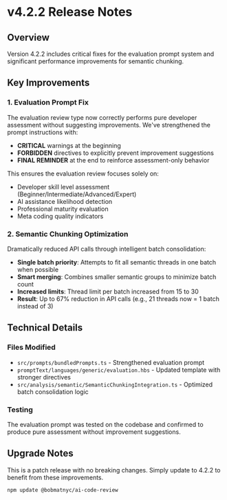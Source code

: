 # v4.2.2 Release Notes

## Overview
Version 4.2.2 includes critical fixes for the evaluation prompt system and significant performance improvements for semantic chunking.

## Key Improvements

### 1. Evaluation Prompt Fix
The evaluation review type now correctly performs pure developer assessment without suggesting improvements. We've strengthened the prompt instructions with:
- **CRITICAL** warnings at the beginning
- **FORBIDDEN** directives to explicitly prevent improvement suggestions
- **FINAL REMINDER** at the end to reinforce assessment-only behavior

This ensures the evaluation review focuses solely on:
- Developer skill level assessment (Beginner/Intermediate/Advanced/Expert)
- AI assistance likelihood detection
- Professional maturity evaluation
- Meta coding quality indicators

### 2. Semantic Chunking Optimization
Dramatically reduced API calls through intelligent batch consolidation:
- **Single batch priority**: Attempts to fit all semantic threads in one batch when possible
- **Smart merging**: Combines smaller semantic groups to minimize batch count
- **Increased limits**: Thread limit per batch increased from 15 to 30
- **Result**: Up to 67% reduction in API calls (e.g., 21 threads now = 1 batch instead of 3)

## Technical Details

### Files Modified
- `src/prompts/bundledPrompts.ts` - Strengthened evaluation prompt
- `promptText/languages/generic/evaluation.hbs` - Updated template with stronger directives
- `src/analysis/semantic/SemanticChunkingIntegration.ts` - Optimized batch consolidation logic

### Testing
The evaluation prompt was tested on the codebase and confirmed to produce pure assessment without improvement suggestions.

## Upgrade Notes
This is a patch release with no breaking changes. Simply update to 4.2.2 to benefit from these improvements.

```bash
npm update @bobmatnyc/ai-code-review
```
